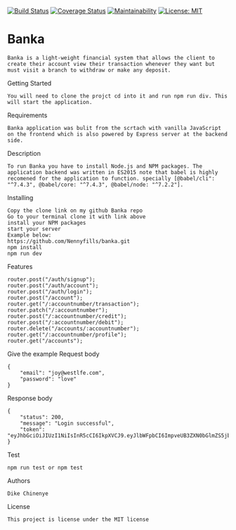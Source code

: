 [![Build Status](https://travis-ci.org/Nennyfills/banka.svg?branch=develop)](https://travis-ci.org/Nennyfills/banka)
[![Coverage Status](https://coveralls.io/repos/github/Nennyfills/banka/badge.svg?branch=develop)](https://coveralls.io/github/Nennyfills/banka?branch=develop)
[![Maintainability](https://api.codeclimate.com/v1/badges/5ff27e94e53e0f0c3fd7/maintainability)](https://codeclimate.com/github/Nennyfills/banka/maintainability)
[![License: MIT](https://img.shields.io/badge/License-MIT-yellow.svg)](https://opensource.org/licenses/MIT)

# Banka 
````
Banka is a light-weight financial system that allows the client to create their account view their transaction whenever they want but must visit a branch to withdraw or make any deposit.
````
Getting Started
````
You will need to clone the projct cd into it and run npm run div. This will start the application.
````

Requirements
```
Banka application was bulit from the scrtach with vanilla JavaScript on the frontend which is also powered by Express server at the backend side.
```
Description
````
To run Banka you have to install Node.js and NPM packages. The application backend was written in ES2015 note that babel is highly recomened for the application to function. specially [@babel/cli": "^7.4.3", @babel/core: "^7.4.3", @babel/node: "^7.2.2"].
````

Installing
````
Copy the clone link on my github Banka repo
Go to your terminal clone it with link above
install your NPM packages
start your server
Example below:
https://github.com/Nennyfills/banka.git
npm install
npm run dev
````

Features
```
router.post("/auth/signup");
router.post("/auth/account");
router.post("/auth/login");
router.post("/account");
router.get("/:accountnumber/transaction");
router.patch("/:accountnumber");
router.post("/:accountnumber/credit");
router.post("/:accountnumber/debit");
router.delete("/accounts/:accountnumber");
router.get("/:accountnumber/profile");
router.get("/accounts");
```

Give the example
Request body
```
{
	"email": "joy@westlfe.com",
	"password": "love"
}
```
Response body
```
{
    "status": 200,
    "message": "Login successful",
    "token": "eyJhbGciOiJIUzI1NiIsInR5cCI6IkpXVCJ9.eyJlbWFpbCI6ImpveUB3ZXN0bGlmZS5jb20iLCJ1c2VySWQiOjEwMDAwMDEsImlhdCI6MTU1NTU0OTUzNCwiZXhwIjoxNTU2MTU0MzM0fQ.-0MzGYjLBPkaOZVkeS0lRpCwGk_l78VIIxf84MdRMdc"
}
```
Test
```
npm run test or npm test

```

Authors
```
Dike Chinenye 
```

License
```
This project is license under the MIT license

```



